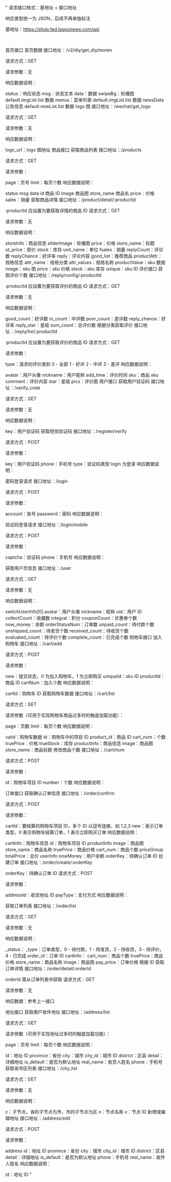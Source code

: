 "
请求接口格式：基地址 + 接口地址

响应类型统一为 JSON，后续不再单独标注

基地址：https://shop.fed.lagounews.com/api

​

首页接口
首页数据
接口地址：/v2/diy/get_diy/moren

请求方式：GET

请求参数：无

响应数据说明：

status：响应状态
msg：状态文本
data：数据
swipeBg：轮播图
default.imgList.list 数据
menus：菜单列表
default.imgList.list 数据
newsData 公告信息
default.newList.list 数据
logo 图
接口地址：/wechat/get_logo

请求方式：GET

请求参数：无

响应数据说明：

logo_url：logo 图地址
商品接口
获取商品列表
接口地址：/products

请求方式：GET

请求参数：

page：页号
limit：每页个数
响应数据说明：

status
msg
data
id 商品 ID
image 商品图
store_name 商品名
price：价格
sales：销量
获取商品详情
接口地址：/product/detail/:productId

:productId 应设置为要获取详情的商品 ID
请求方式：GET

请求参数：无

响应数据说明：

storeInfo：商品信息
sliderImage：轮播图
price：价格
store_name：标题
ot_price：原价
stock：库存
unit_name：单位
fsales：销量
replyCount：评论数
replyChance：好评率
reply：评论内容
good_list：推荐商品
productAttr：规格信息
attr_name：规格分类
attr_values：规格名称
productValue：sku 数据
image：sku 图
price：sku 价格
stock：sku 库存
unique：sku ID
评价接口
获取评价个数
接口地址：/reply/config/:productId

:productId 应设置为要获取评价的商品 ID
请求方式：GET

请求参数：无

响应数据说明：

good_count：好评数
in_count：中评数
poor_count：差评数
reply_chance：好评率
reply_star：星级
sum_count：总评价数
根据分类获取评价
接口地址：/reply/list/:productId

:productId 应设置为要获取评价的商品 ID
请求方式：GET

请求参数：

type：请求的评价类别 0 - 全部 1 - 好评 2 - 中评 3 - 差评
响应数据说明：

avatar：用户头像
nickname：用户昵称
add_time：评价时间
sku：商品 sku
comment：评价内容
star：星级
pics：评价图
用户接口
获取用户验证码
接口地址：/verify_code

请求方式：GET

请求参数：无

响应数据说明：

key：用户验证码
获取短信验证码
接口地址：/register/verify

请求方式：POST

请求参数：

key：用户验证码
phone：手机号
type：验证码类型 login 为登录
响应数据说明：

密码登录请求
接口地址：/login

请求方式：POST

请求参数：

account：账号
password：密码
响应数据说明：

验证码登录请求
接口地址：/login/mobile

请求方式：POST

请求参数：

captcha：验证码
phone：手机号
响应数据说明：

获取用户页信息
接口地址：/user

请求方式：GET

请求参数：无

响应数据说明：

switchUserInfo[0].avatar：用户头像
nickname：昵称
uid：用户 ID
collectCount：收藏数
integral：积分
couponCount：优惠券个数
now_money：余额
orderStatusNum：订单数
unpaid_count：待付款个数
unshipped_count：待发货个数
received_count：待收货个数
evaluated_count：待评价个数
complete_count：已完成个数
购物车接口
加入购物车
接口地址：/cart/add

请求方式：POST

请求参数：

new：提交状态，0 为加入购物车，1 为立即购买
uniqueId：sku ID
productId：商品 ID
cartNum：加入个数
响应数据说明：

cartId：购物车 ID
获取购物车数据
接口地址：/cart/list

请求方式：GET

请求参数（可用于实现购物车商品过多时的触底加载功能）：

page：页数
limit：每页个数
响应数据说明：

valid：购物车数据
id：购物车中的项目 ID
product_id：商品 ID
cart_num：个数
truePrice：价格
trueStock：库存
productInfo：商品信息
image：商品图
store_name：商品标题
修改商品个数
接口地址：/cart/num

请求方式：POST

请求参数：

id：购物车项目 ID
number：个数
响应数据说明：

订单接口
获取确认订单信息
接口地址：/order/confirm

请求方式：POST

请求参数：

cartId：要结算的购物车项目 ID，多个 ID 以逗号连接，如 1,2,3
new：表示订单类型，0 表示购物车结算订单，1 表示立即购买订单
响应数据说明：

cartInfo：购物车信息
id：购物车项目 ID
productInfo
image：商品图
store_name：商品名称
truePrice：商品价格
cart_num：商品个数
priceGroup
totalPrice：总价
userInfo
nowMoney：用户余额
orderKey：待确认订单 ID
创建订单
接口地址：/order/create/:orderKey

orderKey：待确认订单 ID
请求方式：POST

请求参数：

addressId：收货地址 ID
payType：支付方式
响应数据说明：

获取订单列表
接口地址：/order/list

请求方式：GET

请求参数：无

响应数据说明：

_status：
_type：订单类型，0 - 待付款，1 - 待发货，2 - 待收货，3 - 待评价，4 - 已完成
order_id：订单 ID
cartInfo：
cart_num：商品个数
truePrice：商品价格
store_name：商品名称
image：商品图
pay_price：订单价格
根据 ID 获取订单详情
接口地址：/order/detail/:orderId

orderId 需从订单列表中获取
请求方式：GET

请求参数：无

响应数据：参考上一接口

地址接口
获取用户收件地址
接口地址：/address/list

请求方式：GET

请求参数（可用于实现地址过多时的触底加载功能）：

page：页号
limit：每页个数
响应数据说明：

id：地址 ID
province：省份
city：城市
city_id：城市 ID
district：区县
detail：详细地址
is_default：是否为默认地址
real_name：收货人姓名
phone：手机号
获取省市区列表
接口地址：/city_list

请求方式：GET

请求参数：无

响应数据说明：

c：子节点，省的子节点为市，市的子节点为区
n：节点名称
v：节点 ID
新增或编辑地址
接口地址：/address/edit

请求方式：POST

请求参数：

address
id：地址 ID
province：省份
city：城市
city_id：城市 ID
district：区县
detail：详细地址
is_default：是否为默认地址
phone：手机号
real_name：收件人姓名
响应数据说明：

id：地址 ID
"